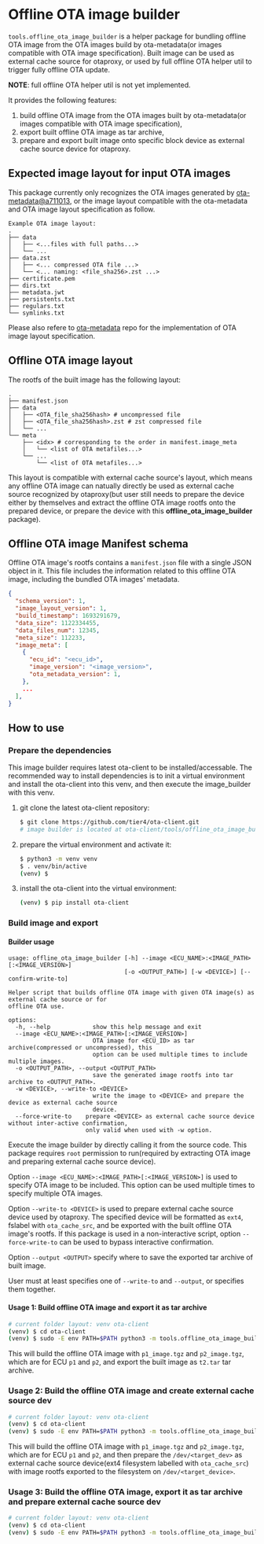 # Offline OTA image builder

`tools.offline_ota_image_builder` is a helper package for bundling offline OTA image from the OTA images build by ota-metadata(or images compatible with OTA image specification).
Built image can be used as external cache source for otaproxy, or used by full offline OTA helper util to trigger fully offline OTA update.

**NOTE**: full offline OTA helper util is not yet implemented.

It provides the following features:

1. build offline OTA image from the OTA images built by ota-metadata(or images compatible with OTA image specification),
2. export built offline OTA image as tar archive,
3. prepare and export built image onto specific block device as external cache source device for otaproxy.

<!--- Please check documentation at [OTA cache mechanism design for otaproxy](https://tier4.atlassian.net/l/cp/yzmnPx9T) for more details. -->

## Expected image layout for input OTA images

This package currently only recognizes the OTA images generated by [ota-metadata@a711013](https://github.com/tier4/ota-metadata/commit/a711013), or the image layout compatible with the ota-metadata and OTA image layout specification as follow.

```text
Example OTA image layout:
.
├── data
│   ├── <...files with full paths...>
│   └── ...
├── data.zst
│   ├── <... compressed OTA file ...>
│   └── <... naming: <file_sha256>.zst ...>
├── certificate.pem
├── dirs.txt
├── metadata.jwt
├── persistents.txt
├── regulars.txt
└── symlinks.txt
```

Please also refere to [ota-metadata](https://github.com/tier4/ota-metadata) repo for the implementation of OTA image layout specification.

## Offline OTA image layout

The rootfs of the built image has the following layout:

```text
.
├── manifest.json
├── data
│   ├── <OTA_file_sha256hash> # uncompressed file
│   ├── <OTA_file_sha256hash>.zst # zst compressed file
│   └── ...
└── meta
    ├── <idx> # corresponding to the order in manifest.image_meta
    │   └── <list of OTA metafiles...>
    └── ...
        └── <list of OTA metafiles...>

```

This layout is compatible with external cache source's layout, which means any offline OTA image can natually directly be used as external cache source recognized by otaproxy(but user still needs to prepare the device either by themselves and extract the offline OTA image rootfs onto the prepared device, or prepare the device with this **offline_ota_image_builder** package).

<!--- Please check [External cache source](https://tier4.atlassian.net/wiki/spaces/WEB/pages/2813984854/OTA+cache+mechanism+design+for+otaproxy#External-cache-source) section of the doc for more details. --->

## Offline OTA image Manifest schema

Offline OTA image's rootfs contains a `manifest.json` file with a single JSON object in it. This file includes the information related to this offline OTA image, including the bundled OTA images' metadata.

```json
{
  "schema_version": 1,
  "image_layout_version": 1,
  "build_timestamp": 1693291679,
  "data_size": 1122334455,
  "data_files_num": 12345,
  "meta_size": 112233,
  "image_meta": [
    {
      "ecu_id": "<ecu_id>",
      "image_version": "<image_version>",
      "ota_metadata_version": 1,
    },
    ...
  ],
}
```

<!--- Please check [Build external cache source](https://tier4.atlassian.net/wiki/spaces/WEB/pages/2813984854/OTA+cache+mechanism+design+for+otaproxy#Build-external-cache-source) section for more details. --->

## How to use

### Prepare the dependencies

This image builder requires latest ota-client to be installed/accessable. The recommended way to install dependencies is to init a virtual environment and install the ota-client into this venv, and then execute the image_builder with this venv.

1. git clone the latest ota-client repository:

    ```bash
    $ git clone https://github.com/tier4/ota-client.git
    # image builder is located at ota-client/tools/offline_ota_image_builder
    ```

2. prepare the virtual environment and activate it:

    ```bash
    $ python3 -m venv venv
    $ . venv/bin/active
    (venv) $
    ```

3. install the ota-client into the virtual environment:

    ```bash
    (venv) $ pip install ota-client
    ```

### Build image and export

#### Builder usage

```text
usage: offline_ota_image_builder [-h] --image <ECU_NAME>:<IMAGE_PATH>[:<IMAGE_VERSION>]
                                 [-o <OUTPUT_PATH>] [-w <DEVICE>] [--confirm-write-to]

Helper script that builds offline OTA image with given OTA image(s) as external cache source or for
offline OTA use.

options:
  -h, --help            show this help message and exit
  --image <ECU_NAME>:<IMAGE_PATH>[:<IMAGE_VERSION>]
                        OTA image for <ECU_ID> as tar archive(compressed or uncompressed), this
                        option can be used multiple times to include multiple images.
  -o <OUTPUT_PATH>, --output <OUTPUT_PATH>
                        save the generated image rootfs into tar archive to <OUTPUT_PATH>.
  -w <DEVICE>, --write-to <DEVICE>
                        write the image to <DEVICE> and prepare the device as external cache source
                        device.
  --force-write-to    prepare <DEVICE> as external cache source device without inter-active confirmation,
                      only valid when used with -w option.
```

Execute the image builder by directly calling it from the source code. This package requires `root` permission to run(required by extracting OTA image and preparing external cache source device).

Option `--image <ECU_NAME>:<IMAGE_PATH>[:<IMAGE_VERSION>]` is used to specify OTA image to be included. This option can be used multiple times to specify multiple OTA images.

Option `--write-to <DEVICE>` is used to prepare external cache source device used by otaproxy. The specified device will be formatted as `ext4`, fslabel with `ota_cache_src`, and be exported with the built offline OTA image's rootfs. If this package is used in a non-interactive script, option `--force-write-to` can be used to bypass interactive confirmation.

Option `--output <OUTPUT>` specify where to save the exported tar archive of built image.

User must at least specifies one of `--write-to` and `--output`, or specifies them together.

#### Usage 1: Build offline OTA image and export it as tar archive

```bash
# current folder layout: venv ota-client
(venv) $ cd ota-client
(venv) $ sudo -E env PATH=$PATH python3 -m tools.offline_ota_image_builder --image=p1:p1_image.tgz:ver_20230808 --image=p2:p2_image.tgz:ver_20230808 --output=t2.tar
```

This will build the offline OTA image with `p1_image.tgz` and `p2_image.tgz`, which are for ECU `p1` and `p2`, and export the built image as `t2.tar` tar archive.

### Usage 2: Build the offline OTA image and create external cache source dev

```bash
# current folder layout: venv ota-client
(venv) $ cd ota-client
(venv) $ sudo -E env PATH=$PATH python3 -m tools.offline_ota_image_builder --image=p1:p1_image.tgz:ver_20230808 --image=p2:p2_image.tgz:ver_20230808 --write-to=/dev/<target_dev>
```

This will build the offline OTA image with `p1_image.tgz` and `p2_image.tgz`, which are for ECU `p1` and `p2`, and then prepare the `/dev/<target_dev>` as external cache source device(ext4 filesystem labelled with `ota_cache_src`) with image rootfs exported to the filesystem on `/dev/<target_device>`.

### Usage 3: Build the offline OTA image, export it as tar archive and prepare external cache source dev

```bash
# current folder layout: venv ota-client
(venv) $ cd ota-client
(venv) $ sudo -E env PATH=$PATH python3 -m tools.offline_ota_image_builder --image=p1:p1_image.tgz:ver_20230808 --image=p2:p2_image.tgz:ver_20230808 --output=t2.tar --write-to=/dev/<target_dev>
```
